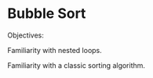 # Bubble Sort

Objectives:

Familiarity with nested loops.

Familiarity with a classic sorting algorithm.
